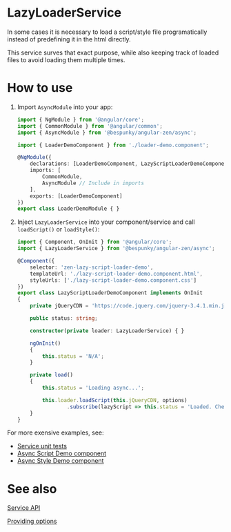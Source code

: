 # LazyLoaderService
In some cases it is necessary to load a script/style file programatically instead of predefining it in the html directly.

This service surves that exact purpose, while also keeping track of loaded files to avoid loading them multiple times.

# How to use
1. Import `AsyncModule` into your app:
    ```typescript
    import { NgModule } from '@angular/core';
    import { CommonModule } from '@angular/common';
    import { AsyncModule } from '@bespunky/angular-zen/async';

    import { LoaderDemoComponent } from './loader-demo.component';

    @NgModule({
        declarations: [LoaderDemoComponent, LazyScriptLoaderDemoComponent],
        imports: [
            CommonModule,
            AsyncModule // Include in imports
        ],
        exports: [LoaderDemoComponent]
    })
    export class LoaderDemoModule { }
    ```

2. Inject `LazyLoaderService` into your component/service and call `loadScript()` or `loadStyle()`:
    ```typescript
    import { Component, OnInit } from '@angular/core';
    import { LazyLoaderService } from '@bespunky/angular-zen/async';

    @Component({
        selector: 'zen-lazy-script-loader-demo',
        templateUrl: './lazy-script-loader-demo.component.html',
        styleUrls: ['./lazy-script-loader-demo.component.css']
    })
    export class LazyScriptLoaderDemoComponent implements OnInit
    {
        private jQueryCDN = 'https://code.jquery.com/jquery-3.4.1.min.js';

        public status: string;

        constructor(private loader: LazyLoaderService) { }

        ngOnInit()
        {
            this.status = 'N/A';
        }

        private load()
        {
            this.status = 'Loading async...';

            this.loader.loadScript(this.jQueryCDN, options)
                    .subscribe(lazyScript => this.status = 'Loaded. Check <head> element.');
        }
    }
    ```

For more exensive examples, see:
* [Service unit tests](https://dev.azure.com/BeSpunky/Libraries/_git/angular-zen?path=%2Fprojects%2Fbespunky%2Fangular-zen%2Fasync%2FLazyLoader%2Flazy-loader.service.spec.ts&version=GBmaster)
* [Async Script Demo component](https://dev.azure.com/BeSpunky/Libraries/_git/angular-zen?path=%2Fprojects%2Fdemo%2Fsrc%2Fapp%2Fmodules%2Fasync-demo%2Flazy-script-loader-demo&version=GBmaster)
* [Async Style Demo component](https://dev.azure.com/BeSpunky/Libraries/_git/angular-zen?path=%2Fprojects%2Fdemo%2Fsrc%2Fapp%2Fmodules%2Fasync-demo%2Flazy-style-loader-demo&version=GBmaster)

# See also
[Service API](https://dev.azure.com/BeSpunky/Libraries/_git/angular-zen?path=%2Fprojects%2Fbespunky%2Fangular-zen%2Fasync%2FLazyLoader%2Flazy-loader.service.ts&version=GBmaster)

[Providing options](LazyLoaderService/Options)